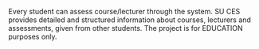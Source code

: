 Every student can assess course/lecturer through the system. SU CES provides detailed and structured information about courses, lecturers and assessments, given from other students. The project is for EDUCATION purposes only.
